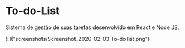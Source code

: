 # To-do-List
Sistema de gestão de suas tarefas desenvolvido em React e Node JS.  

![]("screenshots/Screenshot_2020-02-03 To-do list.png")
